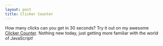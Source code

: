 ```yaml
---
layout: post
title: Clicker Counter
---
```

How many clicks can you get in 30 seconds? Try it out on my awesome <a href="http://rachelmcquirk.com/projects/clickercounter" target="_blank">Clicker Counter</a>. Nothing new today, just getting more familiar with the world of JavaScript!
